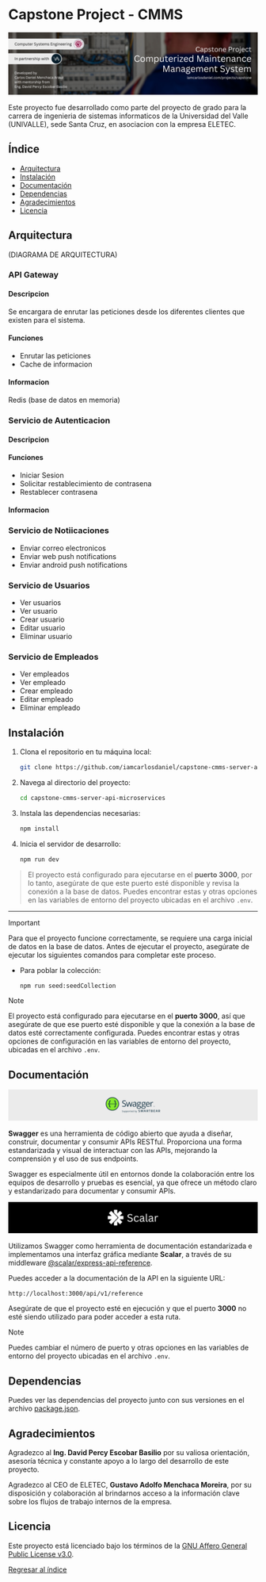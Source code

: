 # Capstone Project - CMMS

![](docs/assets/repository_banner.png)

Este proyecto fue desarrollado como parte del proyecto de grado para la carrera de ingenieria de sistemas informaticos de la Universidad del Valle (UNIVALLE), sede Santa Cruz, en asociacion con la empresa ELETEC.

## Índice

- [Arquitectura](#arquitectura)
- [Instalación](#instalación)
- [Documentación](#documentación)
- [Dependencias](#dependencias)
- [Agradecimientos](#agradecimientos)
- [Licencia](#licencia)

## Arquitectura

(DIAGRAMA DE ARQUITECTURA)

### API Gateway

#### Descripcion

Se encargara de enrutar las peticiones desde los diferentes clientes que existen para el sistema.

#### Funciones

- Enrutar las peticiones
- Cache de informacion

#### Informacion

Redis (base de datos en memoria)

### Servicio de Autenticacion

#### Descripcion

#### Funciones

- Iniciar Sesion
- Solicitar restablecimiento de contrasena
- Restablecer contrasena

#### Informacion

### Servicio de Notiicaciones

- Enviar correo electronicos
- Enviar web push notifications
- Enviar android push notifications

### Servicio de Usuarios

- Ver usuarios
- Ver usuario
- Crear usuario
- Editar usuario
- Eliminar usuario

### Servicio de Empleados

- Ver empleados
- Ver empleado
- Crear empleado
- Editar empleado
- Eliminar empleado

## Instalación

1. Clona el repositorio en tu máquina local:

   ```bash
   git clone https://github.com/iamcarlosdaniel/capstone-cmms-server-api-microservices
   ```

2. Navega al directorio del proyecto:

   ```bash
   cd capstone-cmms-server-api-microservices
   ```

3. Instala las dependencias necesarias:

   ```bash
   npm install
   ```

4. Inicia el servidor de desarrollo:

   ```bash
   npm run dev
   ```

> El proyecto está configurado para ejecutarse en el **puerto 3000**, por lo tanto, asegúrate de que este puerto esté disponible y revisa la conexión a la base de datos. Puedes encontrar estas y otras opciones en las variables de entorno del proyecto ubicadas en el archivo `.env`.

---

> [!IMPORTANT]
> Para que el proyecto funcione correctamente, se requiere una carga inicial de datos en la base de datos. Antes de ejecutar el proyecto, asegúrate de ejecutar los siguientes comandos para completar este proceso.

- Para poblar la colección:

  ```bash
  npm run seed:seedCollection
  ```

> [!NOTE]
> El proyecto está configurado para ejecutarse en el **puerto 3000**, así que asegúrate de que ese puerto esté disponible y que la conexión a la base de datos esté correctamente configurada. Puedes encontrar estas y otras opciones de configuración en las variables de entorno del proyecto, ubicadas en el archivo `.env`.

## Documentación

<img src="docs/assets/swagger_logo_banner.png" alt="Logo de Swagger">

**Swagger** es una herramienta de código abierto que ayuda a diseñar, construir, documentar y consumir APIs RESTful. Proporciona una forma estandarizada y visual de interactuar con las APIs, mejorando la comprensión y el uso de sus endpoints.

Swagger es especialmente útil en entornos donde la colaboración entre los equipos de desarrollo y pruebas es esencial, ya que ofrece un método claro y estandarizado para documentar y consumir APIs.

<img src="docs/assets/scalar_logo_banner.png" alt="Logo de Scalar">

Utilizamos Swagger como herramienta de documentación estandarizada e implementamos una interfaz gráfica mediante **Scalar**, a través de su middleware [@scalar/express-api-reference](https://scalar.com).

Puedes acceder a la documentación de la API en la siguiente URL:

```
http://localhost:3000/api/v1/reference
```

Asegúrate de que el proyecto esté en ejecución y que el puerto **3000** no esté siendo utilizado para poder acceder a esta ruta.

> [!NOTE]
> Puedes cambiar el número de puerto y otras opciones en las variables de entorno del proyecto ubicadas en el archivo `.env`.

## Dependencias

Puedes ver las dependencias del proyecto junto con sus versiones en el archivo [package.json](package.json).

## Agradecimientos

Agradezco al **Ing. David Percy Escobar Basilio** por su valiosa orientación, asesoría técnica y constante apoyo a lo largo del desarrollo de este proyecto.

Agradezco al CEO de ELETEC, **Gustavo Adolfo Menchaca Moreira**, por su disposición y colaboración al brindarnos acceso a la información clave sobre los flujos de trabajo internos de la empresa.

## Licencia

Este proyecto está licenciado bajo los términos de la [GNU Affero General Public License v3.0](LICENSE).

[Regresar al índice](#índice)
